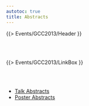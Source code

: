 ```yaml
---
autotoc: true
title: Abstracts
---
```

{{> Events/GCC2013/Header }}

<br /><br />



{{> Events/GCC2013/LinkBox }}



<br /><br />

* [Talk Abstracts](/src/events/gcc2013/abstracts/talks/index.md)
* [Poster Abstracts](/src/events/gcc2013/abstracts/posters/index.md)

